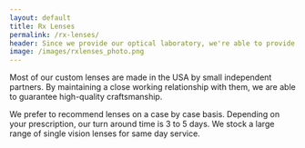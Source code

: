 ```yaml
---
layout: default
title: Rx Lenses
permalink: /rx-lenses/
header: Since we provide our optical laboratory, we're able to provide quality lenses at a fair price. We have access to every lens and lens coating on the market.
image: /images/rxlenses_photo.png
---
```


Most of our custom lenses are made in the USA by small independent partners. By maintaining a close working relationship with them, we are able to guarantee high-quality craftsmanship.

We prefer to recommend lenses on a case by case basis. Depending on your prescription, our turn around time is 3 to 5 days. We stock a large range of single vision lenses for same day service.

